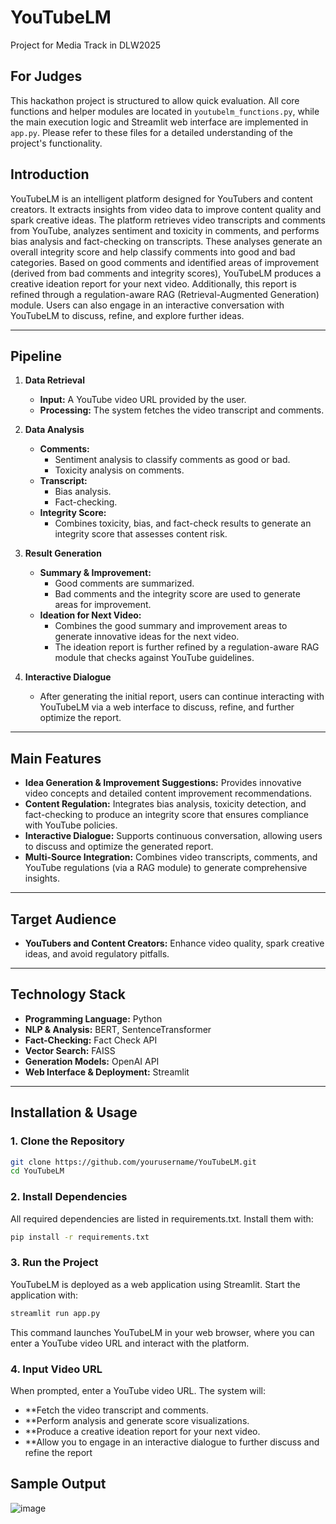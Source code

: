 # YouTubeLM
Project for Media Track in DLW2025

## For Judges
This hackathon project is structured to allow quick evaluation. All core functions and helper modules are located in `youtubelm_functions.py`, while the main execution logic and Streamlit web interface are implemented in `app.py`. Please refer to these files for a detailed understanding of the project's functionality.

## Introduction
YouTubeLM is an intelligent platform designed for YouTubers and content creators. It extracts insights from video data to improve content quality and spark creative ideas. The platform retrieves video transcripts and comments from YouTube, analyzes sentiment and toxicity in comments, and performs bias analysis and fact-checking on transcripts. These analyses generate an overall integrity score and help classify comments into good and bad categories. Based on good comments and identified areas of improvement (derived from bad comments and integrity scores), YouTubeLM produces a creative ideation report for your next video. Additionally, this report is refined through a regulation-aware RAG (Retrieval-Augmented Generation) module. Users can also engage in an interactive conversation with YouTubeLM to discuss, refine, and explore further ideas.

---

## Pipeline

1. **Data Retrieval**  
   - **Input:** A YouTube video URL provided by the user.  
   - **Processing:** The system fetches the video transcript and comments.

2. **Data Analysis**  
   - **Comments:**  
     - Sentiment analysis to classify comments as good or bad.  
     - Toxicity analysis on comments.
   - **Transcript:**  
     - Bias analysis.  
     - Fact-checking.
   - **Integrity Score:**  
     - Combines toxicity, bias, and fact-check results to generate an integrity score that assesses content risk.

3. **Result Generation**  
   - **Summary & Improvement:**  
     - Good comments are summarized.  
     - Bad comments and the integrity score are used to generate areas for improvement.
   - **Ideation for Next Video:**  
     - Combines the good summary and improvement areas to generate innovative ideas for the next video.  
     - The ideation report is further refined by a regulation-aware RAG module that checks against YouTube guidelines.

4. **Interactive Dialogue**  
   - After generating the initial report, users can continue interacting with YouTubeLM via a web interface to discuss, refine, and further optimize the report.

---

## Main Features

- **Idea Generation & Improvement Suggestions:** Provides innovative video concepts and detailed content improvement recommendations.
- **Content Regulation:** Integrates bias analysis, toxicity detection, and fact-checking to produce an integrity score that ensures compliance with YouTube policies.
- **Interactive Dialogue:** Supports continuous conversation, allowing users to discuss and optimize the generated report.
- **Multi-Source Integration:** Combines video transcripts, comments, and YouTube regulations (via a RAG module) to generate comprehensive insights.

---

## Target Audience

- **YouTubers and Content Creators:** Enhance video quality, spark creative ideas, and avoid regulatory pitfalls.

---

## Technology Stack

- **Programming Language:** Python  
- **NLP & Analysis:** BERT, SentenceTransformer  
- **Fact-Checking:** Fact Check API  
- **Vector Search:** FAISS  
- **Generation Models:** OpenAI API  
- **Web Interface & Deployment:** Streamlit  

---

## Installation & Usage

### 1. Clone the Repository

```bash
git clone https://github.com/yourusername/YouTubeLM.git
cd YouTubeLM
```

### 2. Install Dependencies
All required dependencies are listed in requirements.txt. Install them with:

```bash
pip install -r requirements.txt
```

### 3. Run the Project
YouTubeLM is deployed as a web application using Streamlit. Start the application with:

```bash
streamlit run app.py
```
This command launches YouTubeLM in your web browser, where you can enter a YouTube video URL and interact with the platform.

### 4. Input Video URL
When prompted, enter a YouTube video URL. The system will:

- **Fetch the video transcript and comments.
- **Perform analysis and generate score visualizations.
- **Produce a creative ideation report for your next video.
- **Allow you to engage in an interactive dialogue to further discuss and refine the report

## Sample Output
![image](https://github.com/user-attachments/assets/b13dc7e5-e7b9-4334-88db-484008ff1b88)

